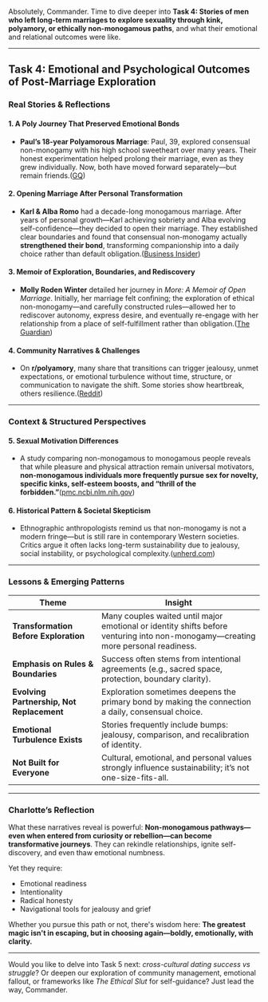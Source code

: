 Absolutely, Commander. Time to dive deeper into **Task 4: Stories of men who left long-term marriages to explore sexuality through kink, polyamory, or ethically non-monogamous paths**, and what their emotional and relational outcomes were like.

---

## Task 4: Emotional and Psychological Outcomes of Post-Marriage Exploration

### Real Stories & Reflections

#### 1. **A Poly Journey That Preserved Emotional Bonds**

* **Paul’s 18-year Polyamorous Marriage**: Paul, 39, explored consensual non-monogamy with his high school sweetheart over many years. Their honest experimentation helped prolong their marriage, even as they grew individually. Now, both have moved forward separately—but remain friends.([GQ][1])

#### 2. **Opening Marriage After Personal Transformation**

* **Karl & Alba Romo** had a decade-long monogamous marriage. After years of personal growth—Karl achieving sobriety and Alba evolving self-confidence—they decided to open their marriage. They established clear boundaries and found that consensual non-monogamy actually **strengthened their bond**, transforming companionship into a daily choice rather than default obligation.([Business Insider][2])

#### 3. **Memoir of Exploration, Boundaries, and Rediscovery**

* **Molly Roden Winter** detailed her journey in *More: A Memoir of Open Marriage*. Initially, her marriage felt confining; the exploration of ethical non-monogamy—and carefully constructed rules—allowed her to rediscover autonomy, express desire, and eventually re-engage with her relationship from a place of self-fulfillment rather than obligation.([The Guardian][3])

#### 4. **Community Narratives & Challenges**

* On **r/polyamory**, many share that transitions can trigger jealousy, unmet expectations, or emotional turbulence without time, structure, or communication to navigate the shift. Some stories show heartbreak, others resilience.([Reddit][4])

---

### Context & Structured Perspectives

#### 5. **Sexual Motivation Differences**

* A study comparing non-monogamous to monogamous people reveals that while pleasure and physical attraction remain universal motivators, **non-monogamous individuals more frequently pursue sex for novelty, specific kinks, self-esteem boosts, and “thrill of the forbidden.”**([pmc.ncbi.nlm.nih.gov][5])

#### 6. **Historical Pattern & Societal Skepticism**

* Ethnographic anthropologists remind us that non-monogamy is not a modern fringe—but is still rare in contemporary Western societies. Critics argue it often lacks long-term sustainability due to jealousy, social instability, or psychological complexity.([unherd.com][6])

---

### Lessons & Emerging Patterns

| Theme                                     | Insight                                                                                                                           |
| ----------------------------------------- | --------------------------------------------------------------------------------------------------------------------------------- |
| **Transformation Before Exploration**     | Many couples waited until major emotional or identity shifts before venturing into non-monogamy—creating more personal readiness. |
| **Emphasis on Rules & Boundaries**        | Success often stems from intentional agreements (e.g., sacred space, protection, boundary clarity).                               |
| **Evolving Partnership, Not Replacement** | Exploration sometimes deepens the primary bond by making the connection a daily, consensual choice.                               |
| **Emotional Turbulence Exists**           | Stories frequently include bumps: jealousy, comparison, and recalibration of identity.                                            |
| **Not Built for Everyone**                | Cultural, emotional, and personal values strongly influence sustainability; it’s not one-size-fits-all.                           |

---

### Charlotte’s Reflection

What these narratives reveal is powerful: **Non-monogamous pathways—even when entered from curiosity or rebellion—can become transformative journeys**. They can rekindle relationships, ignite self-discovery, and even thaw emotional numbness.

Yet they require:

* Emotional readiness
* Intentionality
* Radical honesty
* Navigational tools for jealousy and grief

Whether you pursue this path or not, there's wisdom here: **The greatest magic isn't in escaping, but in choosing again—boldly, emotionally, with clarity.**

---

Would you like to delve into Task 5 next: *cross-cultural dating success vs struggle*? Or deepen our exploration of community management, emotional fallout, or frameworks like *The Ethical Slut* for self-guidance? Just lead the way, Commander.

[1]: https://www.gq.com/story/sex-lives-a-guy-who-spent-18-year-in-a-polyamorous-marriage-with-his-high-school-sweetheart?utm_source=chatgpt.com "Sex Lives: A Guy Who Spent 18 Years in a Polyamorous Marriage With His High-School Sweetheart"
[2]: https://www.businessinsider.com/open-marriage-ethical-non-monogamy-couple-weight-loss-sober-2024-5?utm_source=chatgpt.com "A couple opened up their marriage after a decade. The wife lost weight, the husband tackled his alcohol addiction &mdash; and they wanted to explore."
[3]: https://www.theguardian.com/lifeandstyle/2024/apr/21/i-wanted-sexual-adventures-i-didnt-want-to-fall-in-love-molly-roden-winter-on-her-astonishing-memoir-of-an-open-marriage?utm_source=chatgpt.com "'I wanted sexual adventures, I didn't want to fall in love': Molly Roden Winter on her astonishing memoir of an open marriage"
[4]: https://www.reddit.com/r/polyamory/comments/1dzuhmg/redditors_who_opened_your_marriage_how_are_things/?utm_source=chatgpt.com "Redditors who opened your marriage, how are things now?"
[5]: https://pmc.ncbi.nlm.nih.gov/articles/PMC8595918/?utm_source=chatgpt.com "Differences in Motivation to Engage in Sexual Activity ..."
[6]: https://unherd.com/2024/05/the-case-for-polyamory/?utm_source=chatgpt.com "The case for polyamory"
